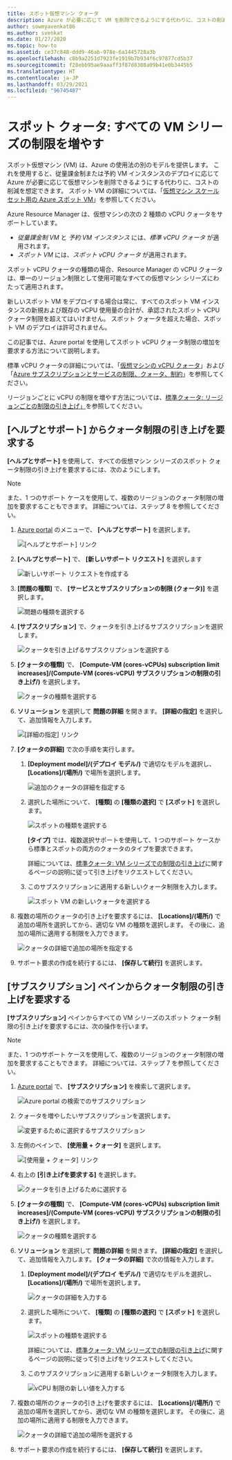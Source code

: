 ```yaml
---
title: スポット仮想マシン クォータ
description: Azure が必要に応じて VM を削除できるようにする代わりに、コストの削減を想定できる Azure 使用モデルを提供するスポット VM のクォータ制限を増やします。
author: sowmyavenkat86
ms.author: svenkat
ms.date: 01/27/2020
ms.topic: how-to
ms.assetid: ce37c848-ddd9-46ab-978e-6a1445728a3b
ms.openlocfilehash: c8b9a2251d7923fe1919b7b934f6c97877cd5b37
ms.sourcegitcommit: f28ebb95ae9aaaff3f87d8388a09b41e0b3445b5
ms.translationtype: HT
ms.contentlocale: ja-JP
ms.lasthandoff: 03/29/2021
ms.locfileid: "96745487"
---
```

# <a name="spot-quota-increase-limits-for-all-vm-series"></a>スポット クォータ: すべての VM シリーズの制限を増やす

スポット仮想マシン (VM) は、Azure の使用法の別のモデルを提供します。 これを使用すると、従量課金制または予約 VM インスタンスのデプロイに応じて Azure が必要に応じて仮想マシンを削除できるようにする代わりに、コストの削減を想定できます。 スポット VM の詳細については、「[仮想マシン スケール セット用の Azure スポット VM](../../virtual-machine-scale-sets/use-spot.md)」を参照してください。

Azure Resource Manager は、仮想マシンの次の 2 種類の vCPU クォータをサポートしています。

* *従量課金制 VM* と *予約 VM インスタンス* には、*標準 vCPU クォータ* が適用されます。
* *スポット VM* には、*スポット vCPU クォータ* が適用されます。

スポット vCPU クォータの種類の場合、Resource Manager の vCPU クォータは、単一のリージョン制限として使用可能なすべての仮想マシン シリーズにわたって適用されます。

新しいスポット VM をデプロイする場合は常に、すべてのスポット VM インスタンスの新規および既存の vCPU 使用量の合計が、承認されたスポット vCPU クォータ制限を超えてはいけません。 スポット クォータを超えた場合、スポット VM のデプロイは許可されません。

この記事では、Azure portal を使用してスポット vCPU クォータ制限の増加を要求する方法について説明します。

標準 vCPU クォータの詳細については、「[仮想マシンの vCPU クォータ](../../virtual-machines/windows/quotas.md)」および「[Azure サブスクリプションとサービスの制限、クォータ、制約](../../azure-resource-manager/management/azure-subscription-service-limits.md)」を参照してください。

リージョンごとに vCPU の制限を増やす方法については、[標準クォータ: リージョンごとの制限の引き上げ」](regional-quota-requests.md)を参照してください。

## <a name="request-a-quota-limit-increase-from-help--support"></a>[ヘルプとサポート] からクォータ制限の引き上げを要求する

**[ヘルプとサポート]** を使用して、すべての仮想マシン シリーズのスポット クォータ制限の引き上げを要求するには、次のようにします。

> [!NOTE]
> また、1 つのサポート ケースを使用して、複数のリージョンのクォータ制限の増加を要求することもできます。 詳細については、ステップ 8 を参照してください。

1. [Azure portal](https://portal.azure.com) のメニューで、 **[ヘルプとサポート]** を選択します。

   ![[ヘルプとサポート] リンク](./media/resource-manager-core-quotas-request/help-plus-support.png)

1. **[ヘルプとサポート]** で、 **[新しいサポート リクエスト]** を選択します

    ![新しいサポート リクエストを作成する](./media/resource-manager-core-quotas-request/new-support-request.png)

1. **[問題の種類]** で、 **[サービスとサブスクリプションの制限 (クォータ)]** を選択します。

   ![問題の種類を選択する](./media/resource-manager-core-quotas-request/select-quota-issue-type.png)

1. **[サブスクリプション]** で、クォータを引き上げるサブスクリプションを選択します。

   ![クォータを引き上げるサブスクリプションを選択する](./media/resource-manager-core-quotas-request/select-subscription-support-request.png)

1. **[クォータの種類]** で、 **[Compute-VM (cores-vCPUs) subscription limit increases]/(Compute-VM (cores-vCPU) サブスクリプションの制限の引き上げ/)** を選択します。

   ![クォータの種類を選択する](./media/resource-manager-core-quotas-request/select-quota-type.png)

1. **ソリューション** を選択して **問題の詳細** を開きます。 **[詳細の指定]** を選択して、追加情報を入力します。

   ![[詳細の指定] リンク](./media/resource-manager-core-quotas-request/provide-details-link.png)

1. **[クォータの詳細]** で次の手順を実行します。

   1. **[Deployment model]/(デプロイ モデル/)** で適切なモデルを選択し、 **[Locations]/(場所/)** で場所を選択します。

      ![追加のクォータの詳細を指定する](./media/resource-manager-core-quotas-request/quota-details-deployment-locations.png)

   1. 選択した場所について、 **[種類]** の **[種類の選択]** で **[スポット]** を選択します。

      ![スポットの種類を選択する](./media/resource-manager-core-quotas-request/select-spot-type.png)

       **[タイプ]** では、複数選択サポートを使用して、1 つのサポート ケースから標準とスポットの両方のクォータのタイプを要求できます。

       詳細については、[標準クォータ: VM シリーズでの制限の引き上げ](per-vm-quota-requests.md)に関するページの説明に従って引き上げをリクエストしてください。

   1. このサブスクリプションに適用する新しいクォータ制限を入力します。

      ![スポット VM の新しいクォータを選択する](./media/resource-manager-core-quotas-request/spot-set-new-quota.png)

1. 複数の場所のクォータの引き上げを要求するには、 **[Locations]/(場所/)** で追加の場所を選択してから、適切な VM の種類を選択します。 その後に、追加の場所に適用する制限を入力できます。

   ![クォータの詳細で追加の場所を指定する](./media/resource-manager-core-quotas-request/quota-details-multiple-locations.png)

1. サポート要求の作成を続行するには、 **[保存して続行]** を選択します。

## <a name="request-a-quota-limit-increase-from-the-subscriptions-pane"></a>[サブスクリプション] ペインからクォータ制限の引き上げを要求する

**[サブスクリプション]** ペインからすべての VM シリーズのスポット クォータ制限の引き上げを要求するには、次の操作を行います。

> [!NOTE]
> また、1 つのサポート ケースを使用して、複数のリージョンのクォータ制限の増加を要求することもできます。 詳細については、ステップ 7 を参照してください。

1. [Azure portal](https://portal.azure.com) で、 **[サブスクリプション]** を検索して選択します。

   ![Azure portal の検索でのサブスクリプション](./media/resource-manager-core-quotas-request/search-for-subscriptions.png)

1. クォータを増やしたいサブスクリプションを選択します。

   ![変更するために選択するサブスクリプション](./media/resource-manager-core-quotas-request/select-subscription-change-quota.png)

1. 左側のペインで、 **[使用量 + クォータ]** を選択します。

   ![[使用量 + クォータ] リンク](./media/resource-manager-core-quotas-request/select-usage-plus-quotas.png)

1. 右上の **[引き上げを要求する]** を選択します。

   ![クォータを引き上げるために選択する](./media/resource-manager-core-quotas-request/request-increase-from-subscription.png)

1. **[クォータの種類]** で、 **[Compute-VM (cores-vCPUs) subscription limit increases]/(Compute-VM (cores-vCPU) サブスクリプションの制限の引き上げ/)** を選択します。

   ![クォータの種類を選択する](./media/resource-manager-core-quotas-request/select-quota-type.png)

1. **ソリューション** を選択して **問題の詳細** を開きます。 **[詳細の指定]** を選択して、追加情報を入力します。 **[クォータの詳細]** で次の情報を入力します。

   1. **[Deployment model]/(デプロイ モデル/)** で適切なモデルを選択し、 **[Locations]/(場所/)** で場所を選択します。

      ![クォータの詳細を入力する](./media/resource-manager-core-quotas-request/quota-details-deployment-locations.png)

   1. 選択した場所について、 **[種類]** の **[種類の選択]** で **[スポット]** を選択します。

      ![スポットの種類を選択する](./media/resource-manager-core-quotas-request/select-spot-type.png)

      詳細については、[標準クォータ: VM シリーズでの制限の引き上げ](per-vm-quota-requests.md)に関するページの説明に従って引き上げをリクエストしてください。

   1. このサブスクリプションに適用する新しいクォータ制限を入力します。

      ![vCPU 制限の新しい値を入力する](./media/resource-manager-core-quotas-request/spot-set-new-quota.png)

1. 複数の場所のクォータの引き上げを要求するには、 **[Locations]/(場所/)** で追加の場所を選択してから、適切な VM の種類を選択します。 その後に、追加の場所に適用する制限を入力できます。

   ![クォータの詳細で追加の場所を選択する](./media/resource-manager-core-quotas-request/quota-details-multiple-locations.png)

1. サポート要求の作成を続行するには、 **[保存して続行]** を選択します。
